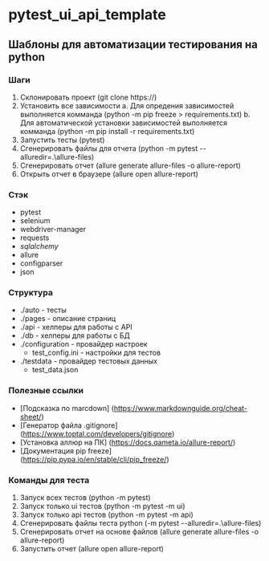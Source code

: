 # pytest_ui_api_template

## Шаблоны для автоматизации тестирования на python

### Шаги

1. Склонировать проект (git clone https://)
2. Установить все зависимости
  a. Для опредения зависимостей выполняется комманда (python -m pip freeze > requirements.txt)
  b. Для автоматической установки зависимостей выполняется комманда (python -m pip install -r requirements.txt)
3. Запустить тесты (pytest)
4. Cгенерировать файлы для отчета (python -m pytest --alluredir=.\allure-files)
5. Cгенерировать отчет (allure generate allure-files -o allure-report)
6. Открыть отчет в браузере (allure open allure-report)

### Стэк

- pytest
- selenium
- webdriver-manager
- requests
- _sqlalchemy_
- allure
- configparser
- json

### Структура

- ./auto - тесты
- ./pages - описание страниц
- ./api - хелперы для работы с API
- ./db - хелперы для работы с БД
- ./configuration - провайдер настроек
  - test_config.ini - настройки для тестов
- ./testdata - провайдер тестовых данных
  - test_data.json

### Полезные ссылки

- [Подсказка по marcdown] (<https://www.markdownguide.org/cheat-sheet/>)
- [Генератор файла .gitignore] (<https://www.toptal.com/developers/gitignore>)
- [Установка аллюр на ПК] (<https://docs.qameta.io/allure-report/>)
- [Документация pip freeze] (<https://pip.pypa.io/en/stable/cli/pip_freeze/>)

### Команды для теста

1. Запуск всех тестов (python -m pytest)
2. Запуск только ui тестов (python -m pytest -m ui)
3. Запуск только api тестов (python -m pytest -m api)
4. Сгенерировать файлы теста python (-m pytest --alluredir=.\allure-files)
5. Сгенерировать отчет на основе файлов (allure generate allure-files -o allure-report)
6. Запустить отчет (allure open allure-report)
